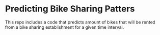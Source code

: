 # Predicting Bike Sharing Patters
This repo includes a code that predicts amount of bikes that will be rented from a bike sharing establishment for a given time interval. 
